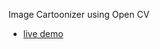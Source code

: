 Image Cartoonizer using Open CV 
- [live demo](https://gogimurali545-image-cartoonizer-main-9wfiga.streamlitapp.com/)
